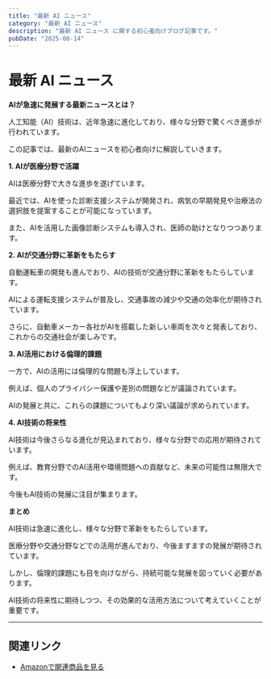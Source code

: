 ```yaml
---
title: "最新 AI ニュース"
category: "最新 AI ニュース"
description: "最新 AI ニュース に関する初心者向けブログ記事です。"
pubDate: "2025-08-14"
---
```


# 最新 AI ニュース

**AIが急速に発展する最新ニュースとは？**

人工知能（AI）技術は、近年急速に進化しており、様々な分野で驚くべき進歩が行われています。

この記事では、最新のAIニュースを初心者向けに解説していきます。



**1. AIが医療分野で活躍**

AIは医療分野で大きな進歩を遂げています。

最近では、AIを使った診断支援システムが開発され、病気の早期発見や治療法の選択肢を提案することが可能になっています。

また、AIを活用した画像診断システムも導入され、医師の助けとなりつつあります。



**2. AIが交通分野に革新をもたらす**

自動運転車の開発も進んでおり、AIの技術が交通分野に革新をもたらしています。

AIによる運転支援システムが普及し、交通事故の減少や交通の効率化が期待されています。

さらに、自動車メーカー各社がAIを搭載した新しい車両を次々と発表しており、これからの交通社会が楽しみです。



**3. AI活用における倫理的課題**

一方で、AIの活用には倫理的な問題も浮上しています。

例えば、個人のプライバシー保護や差別の問題などが議論されています。

AIの発展と共に、これらの課題についてもより深い議論が求められています。



**4. AI技術の将来性**

AI技術は今後さらなる進化が見込まれており、様々な分野での応用が期待されています。

例えば、教育分野でのAI活用や環境問題への貢献など、未来の可能性は無限大です。

今後もAI技術の発展に注目が集まります。



**まとめ**

AI技術は急速に進化し、様々な分野で革新をもたらしています。

医療分野や交通分野などでの活用が進んでおり、今後ますますの発展が期待されています。

しかし、倫理的課題にも目を向けながら、持続可能な発展を図っていく必要があります。

AI技術の将来性に期待しつつ、その効果的な活用方法について考えていくことが重要です。



---

## 関連リンク

- [Amazonで関連商品を見る](https://www.amazon.co.jp/s?k=%E6%9C%80%E6%96%B0+AI+%E3%83%8B%E3%83%A5%E3%83%BC%E3%82%B9&tag=autowritehubai-22)
